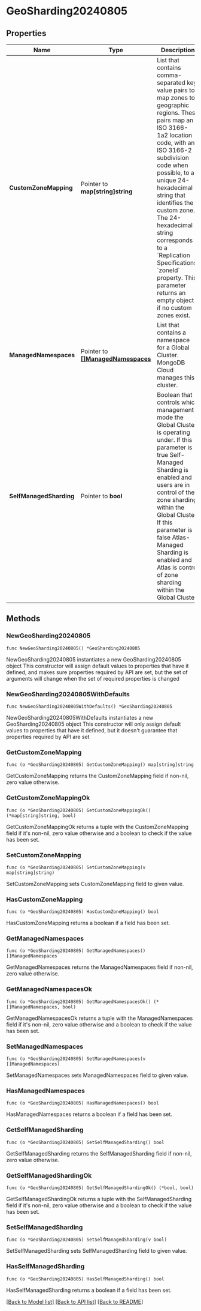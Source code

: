 # GeoSharding20240805

## Properties

Name | Type | Description | Notes
------------ | ------------- | ------------- | -------------
**CustomZoneMapping** | Pointer to **map[string]string** | List that contains comma-separated key value pairs to map zones to geographic regions. These pairs map an ISO 3166-1a2 location code, with an ISO 3166-2 subdivision code when possible, to a unique 24-hexadecimal string that identifies the custom zone.   The 24-hexadecimal string corresponds to a &#x60;Replication Specifications&#x60; &#x60;zoneId&#x60; property.  This parameter returns an empty object if no custom zones exist. | [optional] [readonly] 
**ManagedNamespaces** | Pointer to [**[]ManagedNamespaces**](ManagedNamespaces.md) | List that contains a namespace for a Global Cluster. MongoDB Cloud manages this cluster. | [optional] [readonly] 
**SelfManagedSharding** | Pointer to **bool** | Boolean that controls which management mode the Global Cluster is operating under. If this parameter is true Self-Managed Sharding is enabled and users are in control of the zone sharding within the Global Cluster. If this parameter is false Atlas-Managed Sharding is enabled and Atlas is control of zone sharding within the Global Cluster. | [optional] [readonly] 

## Methods

### NewGeoSharding20240805

`func NewGeoSharding20240805() *GeoSharding20240805`

NewGeoSharding20240805 instantiates a new GeoSharding20240805 object
This constructor will assign default values to properties that have it defined,
and makes sure properties required by API are set, but the set of arguments
will change when the set of required properties is changed

### NewGeoSharding20240805WithDefaults

`func NewGeoSharding20240805WithDefaults() *GeoSharding20240805`

NewGeoSharding20240805WithDefaults instantiates a new GeoSharding20240805 object
This constructor will only assign default values to properties that have it defined,
but it doesn't guarantee that properties required by API are set

### GetCustomZoneMapping

`func (o *GeoSharding20240805) GetCustomZoneMapping() map[string]string`

GetCustomZoneMapping returns the CustomZoneMapping field if non-nil, zero value otherwise.

### GetCustomZoneMappingOk

`func (o *GeoSharding20240805) GetCustomZoneMappingOk() (*map[string]string, bool)`

GetCustomZoneMappingOk returns a tuple with the CustomZoneMapping field if it's non-nil, zero value otherwise
and a boolean to check if the value has been set.

### SetCustomZoneMapping

`func (o *GeoSharding20240805) SetCustomZoneMapping(v map[string]string)`

SetCustomZoneMapping sets CustomZoneMapping field to given value.

### HasCustomZoneMapping

`func (o *GeoSharding20240805) HasCustomZoneMapping() bool`

HasCustomZoneMapping returns a boolean if a field has been set.
### GetManagedNamespaces

`func (o *GeoSharding20240805) GetManagedNamespaces() []ManagedNamespaces`

GetManagedNamespaces returns the ManagedNamespaces field if non-nil, zero value otherwise.

### GetManagedNamespacesOk

`func (o *GeoSharding20240805) GetManagedNamespacesOk() (*[]ManagedNamespaces, bool)`

GetManagedNamespacesOk returns a tuple with the ManagedNamespaces field if it's non-nil, zero value otherwise
and a boolean to check if the value has been set.

### SetManagedNamespaces

`func (o *GeoSharding20240805) SetManagedNamespaces(v []ManagedNamespaces)`

SetManagedNamespaces sets ManagedNamespaces field to given value.

### HasManagedNamespaces

`func (o *GeoSharding20240805) HasManagedNamespaces() bool`

HasManagedNamespaces returns a boolean if a field has been set.
### GetSelfManagedSharding

`func (o *GeoSharding20240805) GetSelfManagedSharding() bool`

GetSelfManagedSharding returns the SelfManagedSharding field if non-nil, zero value otherwise.

### GetSelfManagedShardingOk

`func (o *GeoSharding20240805) GetSelfManagedShardingOk() (*bool, bool)`

GetSelfManagedShardingOk returns a tuple with the SelfManagedSharding field if it's non-nil, zero value otherwise
and a boolean to check if the value has been set.

### SetSelfManagedSharding

`func (o *GeoSharding20240805) SetSelfManagedSharding(v bool)`

SetSelfManagedSharding sets SelfManagedSharding field to given value.

### HasSelfManagedSharding

`func (o *GeoSharding20240805) HasSelfManagedSharding() bool`

HasSelfManagedSharding returns a boolean if a field has been set.

[[Back to Model list]](../README.md#documentation-for-models) [[Back to API list]](../README.md#documentation-for-api-endpoints) [[Back to README]](../README.md)


